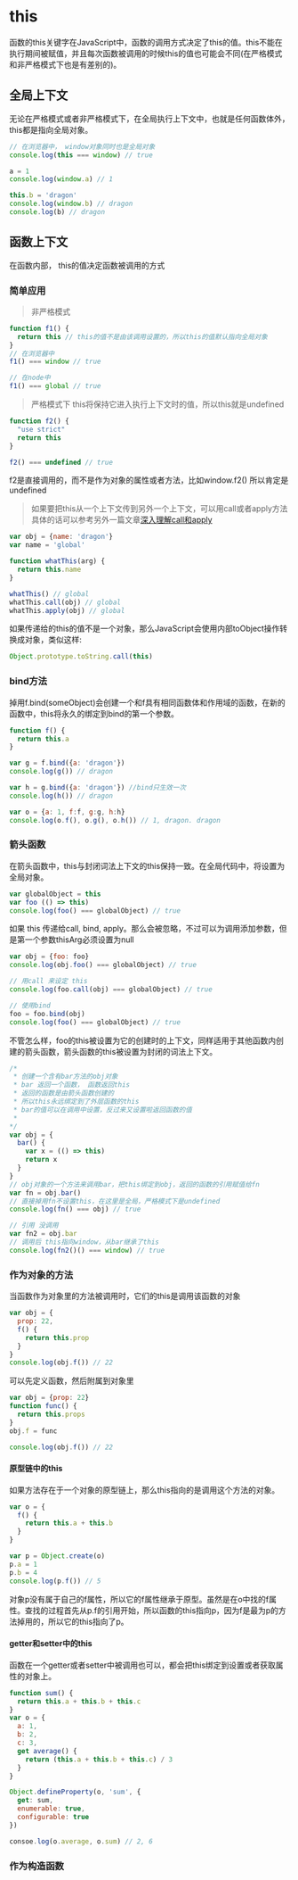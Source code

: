 # this

函数的this关键字在JavaScript中，函数的调用方式决定了this的值。this不能在执行期间被赋值，并且每次函数被调用的时候this的值也可能会不同(在严格模式和非严格模式下也是有差别的)。

## 全局上下文

无论在严格模式或者非严格模式下，在全局执行上下文中，也就是任何函数体外，this都是指向全局对象。

```js
// 在浏览器中， window对象同时也是全局对象
console.log(this === window) // true

a = 1
console.log(window.a) // 1

this.b = 'dragon'
console.log(window.b) // dragon
console.log(b) // dragon
```

## 函数上下文

在函数内部， this的值决定函数被调用的方式

### 简单应用

> 非严格模式

```js
function f1() {
  return this // this的值不是由该调用设置的，所以this的值默认指向全局对象
}
// 在浏览器中
f1() === window // true

// 在node中
f1() === global // true
```

> 严格模式下 this将保持它进入执行上下文时的值，所以this就是undefined

```js
function f2() {
  "use strict"
  return this
}

f2() === undefined // true
```

f2是直接调用的，而不是作为对象的属性或者方法，比如window.f2() 所以肯定是undefined

> 如果要把this从一个上下文传到另外一个上下文，可以用call或者apply方法  
具体的话可以参考另外一篇文章[深入理解call和apply](https://github.com/angelasubi/blog/blob/master/md/call-apply.md)  

```js
var obj = {name: 'dragon'}
var name = 'global'

function whatThis(arg) {
  return this.name
}

whatThis() // global
whatThis.call(obj) // global 
whatThis.apply(obj) // global
```

如果传递给的this的值不是一个对象，那么JavaScript会使用内部toObject操作转换成对象，类似这样:  
```js
Object.prototype.toString.call(this)
```


### bind方法

掉用f.bind(someObject)会创建一个和f具有相同函数体和作用域的函数，在新的函数中，this将永久的绑定到bind的第一个参数。

```js
function f() {
  return this.a
}

var g = f.bind({a: 'dragon'})
console.log(g()) // dragon

var h = g.bind({a: 'dragon'}) //bind只生效一次
console.log(h()) // dragon

var o = {a: 1, f:f, g:g, h:h}
console.log(o.f(), o.g(), o.h()) // 1, dragon. dragon
```

### 箭头函数

在箭头函数中，this与封闭词法上下文的this保持一致。在全局代码中，将设置为全局对象。

```js
var globalObject = this
var foo (() => this)
console.log(foo() === globalObject) // true
```

如果 this 传递给call, bind, apply。那么会被忽略，不过可以为调用添加参数，但是第一个参数thisArg必须设置为null

```js
var obj = {foo: foo}
console.log(obj.foo() === globalObject) // true

// 用call 来设定 this
console.log(foo.call(obj) === globalObject) // true

// 使用bind
foo = foo.bind(obj)
console.log(foo() === globalObject) // true
```

不管怎么样，foo的this被设置为它的创建时的上下文，同样适用于其他函数内创建的箭头函数，箭头函数的this被设置为封闭的词法上下文。

```js
/*
 * 创建一个含有bar方法的obj对象
 * bar 返回一个函数， 函数返回this
 * 返回的函数是由箭头函数创建的
 * 所以this永远绑定到了外层函数的this
 * bar的值可以在调用中设置，反过来又设置啦返回函数的值
 * 
*/
var obj = {
  bar() {
    var x = (() => this)
    return x
  }
}
// obj对象的一个方法来调用bar，把this绑定到obj，返回的函数的引用赋值给fn
var fn = obj.bar()
// 直接掉用fn不设置this，在这里是全局，严格模式下是undefined
console.log(fn() === obj) // true

// 引用 没调用
var fn2 = obj.bar
// 调用后 this指向window，从bar继承了this
console.log(fn2()() === window) // true
```

### 作为对象的方法

当函数作为对象里的方法被调用时，它们的this是调用该函数的对象

```js
var obj = {
  prop: 22,
  f() {
    return this.prop
  }
}
console.log(obj.f()) // 22
```

可以先定义函数，然后附属到对象里

```js
var obj = {prop: 22}
function func() {
  return this.props
}
obj.f = func

console.log(obj.f()) // 22
```

#### 原型链中的this

如果方法存在于一个对象的原型链上，那么this指向的是调用这个方法的对象。

```js
var o = {
  f() {
    return this.a + this.b
  }
}

var p = Object.create(o)
p.a = 1
p.b = 4
console.log(p.f()) // 5
```
对象p没有属于自己的f属性，所以它的f属性继承于原型。虽然是在o中找的f属性。查找的过程首先从p.f的引用开始，所以函数的this指向p，因为f是最为p的方法掉用的，所以它的this指向了p。

#### getter和setter中的this

函数在一个getter或者setter中被调用也可以，都会把this绑定到设置或者获取属性的对象上。

```js
function sum() {
  return this.a + this.b + this.c
}
var o = {
  a: 1,
  b: 2,
  c: 3,
  get average() {
    return (this.a + this.b + this.c) / 3
  }
}

Object.defineProperty(o, 'sum', {
  get: sum,
  enumerable: true,
  configurable: true
})

consoe.log(o.average, o.sum) // 2, 6
```

### 作为构造函数